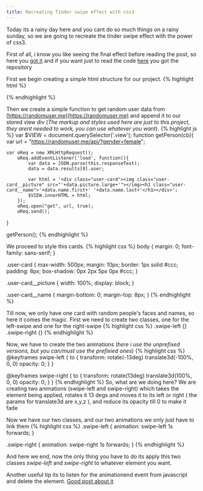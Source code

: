```yaml
---
title: Recreating Tinder swipe effect with css3
---
```


Today its a rainy day here and you cant do so much things on a rainy sunday, so we are going to recreate the tinder swipe effect with the power of css3.

First of all, i know you like seeing the final effect before reading the post, so here you [got it](http://pudymody.github.io/tinderSwipe/) and if you want just to read the code [here](https://github.com/pudymody/tinderSwipe) you got the repository

First we begin creating a simple html structure for our project.
{% highlight html %}
<!DOCTYPE html>
<html lang="en">
<head>
    <meta charset="UTF-8">
    <title>Document</title>
</head>
<body>
    <div class="view"></div>
</body>
</html>
{% endhighlight  %}

Then we create a simple function to get random user data from [https://randomuser.me](https://randomuser.me) and append it to our stored view div (*The markup and styles used here are just to this project, they arent needed to work, you can use whatever you want*).
{% highlight js %}
var $VIEW = document.querySelector('.view');
function getPerson(cb){
    var url = "https://randomuser.me/api/?gender=female";

    var oReq = new XMLHttpRequest();
        oReq.addEventListener('load', function(){
            var data = JSON.parse(this.responseText);
            data = data.results[0].user;

            var html = '<div class="user-card"><img class="user-card__picture" src="'+data.picture.large+'"></img><h1 class="user-card__name">'+data.name.first+' '+data.name.last+'</h1></div>';
            $VIEW.innerHTML = html;
        });
        oReq.open("get", url, true);
        oReq.send();
}

getPerson();
{% endhighlight  %}

We proceed to style this cards.
{% highlight css %}
body {
    margin: 0;
    font-family: sans-serif;
}

.user-card {
    max-width: 500px;
    margin: 10px;
    border: 1px solid #ccc;
    padding: 8px;
    box-shadow: 0px 2px 5px 0px #ccc;
}

.user-card__picture {
    width: 100%;
    display: block;
}

.user-card__name {
    margin-bottom: 0;
    margin-top: 8px;
}
{% endhighlight  %}

Till now, we only have one card with random people's faces and names, so here it comes the magic. First we need to create two classes, one for the left-swipe and one for the right-swipe
{% highlight css %}
.swipe-left {}
.swipe-right {}
{% endhighlight  %}

Now, we have to create the two animations (*here i use the unprefixed versions, but you can/must use the prefixied ones*)
{% highlight css %}
@keyframes swipe-left {
    to {
        transform: rotate(-13deg) translate3d(-100%, 0, 0)
        opacity: 0;
    }
}

@keyframes swipe-right {
    to {
        transform: rotate(13deg) translate3d(100%, 0, 0)
        opacity: 0;
    }
}
{% endhighlight  %}
So, what are we doing here? We are creating two animations (swipe-left and swipe-right) which takes the element being applied, rotates it 13 degs and moves it to its left or right ( the params for translate3d are x,y,z ), and reduce its opacity till 0 to make it fade

Now we have our two classes, and our two animations we only just have to link them
{% highlight css %}
.swipe-left {
    animation: swipe-left 1s forwards;
}

.swipe-right {
    animation: swipe-right 1s forwards;
}
{% endhighlight  %}

And here we end, now the only thing you have to do its apply this two classes *swipe-left* and *swipe-right* to whatever element you want.

Another useful tip its to listen for the animationend event from javascript and delete the element. [Good post about it](http://davidwalsh.name/css-animation-callback)
